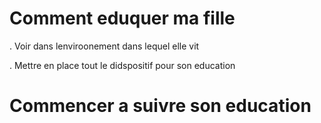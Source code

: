 # Comment eduquer ma fille

. Voir dans lenviroonement dans lequel elle vit

. Mettre en place tout le didspositif pour son education

# Commencer a suivre son education
